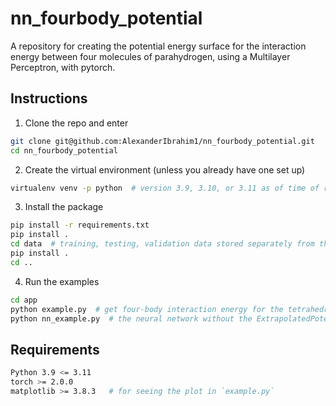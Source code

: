 # nn_fourbody_potential

A repository for creating the potential energy surface for the interaction energy between four molecules of parahydrogen, using a Multilayer Perceptron, with pytorch.


## Instructions

1. Clone the repo and enter
```bash
git clone git@github.com:AlexanderIbrahim1/nn_fourbody_potential.git
cd nn_fourbody_potential
```

2. Create the virtual environment (unless you already have one set up)
```bash
virtualenv venv -p python  # version 3.9, 3.10, or 3.11 as of time of release
```

3. Install the package
```bash
pip install -r requirements.txt
pip install .
cd data  # training, testing, validation data stored separately from the source code
pip install .
cd ..
```

4. Run the examples
```bash
cd app
python example.py  # get four-body interaction energy for the tetrahedron geometry of several sizes
python nn_example.py  # the neural network without the ExtrapolatedPotential wrapper
```


## Requirements
```bash
Python 3.9 <= 3.11
torch >= 2.0.0
matplotlib >= 3.8.3   # for seeing the plot in `example.py`
```
